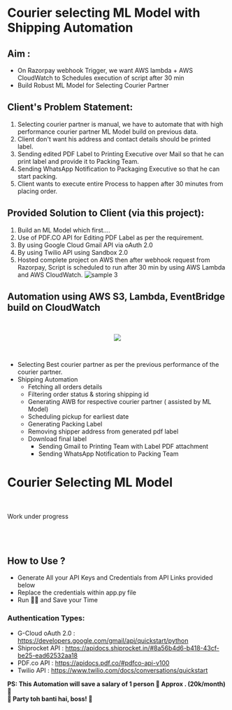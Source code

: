 # Courier selecting ML Model with Shipping Automation

## Aim :
* On Razorpay webhook Trigger, we want AWS lambda + AWS CloudWatch to Schedules execution of script after 30 min
* Build Robust ML Model for Selecting Courier Partner

## Client's Problem Statement:
1. Selecting courier partner is manual, we have to automate that with high performance courier partner ML Model build on previous data.
2. Client don't want his address and contact details should be printed label.
3. Sending edited PDF Label to Printing Executive over Mail so that he can print label and provide it to Packing Team.
4. Sending WhatsApp Notification to Packaging Executive so that he can start packing.
5. Client wants to execute entire Process to happen after 30 minutes from placing order.

## Provided Solution to Client (via this project):
1. Build an ML Model which first….
2. Use of PDF.CO API for Editing PDF Label as per the requirement.
3. By using Google Cloud Gmail API via oAuth 2.0
4. By using Twilio API using Sandbox 2.0
5. Hosted complete project on AWS then after webhook request from Razorpay, Script is scheduled to run after 30 min by using AWS Lambda and AWS CloudWatch.
![sample 3](https://user-images.githubusercontent.com/73196470/182379841-85700feb-09be-41e9-81cd-727d20d8cae5.png)

## Automation using AWS S3, Lambda, EventBridge build on CloudWatch 
<br/>
<p align="center">
  <img src="https://raw.githubusercontent.com/donnemartin/data-science-ipython-notebooks/master/images/aws.png" size=20px>
</p>
<br/>

- Selecting Best courier partner as per the previous performance of the courier partner.
- Shipping Automation
  * Fetching all orders details
  * Filtering order status & storing shipping id
  * Generating AWB for respective courier partner ( assisted by ML Model)
  * Scheduling pickup for earliest date
  * Generating Packing Label
  * Removing shipper address from generated pdf label
  * Download final label
      - Sending Gmail to Printing Team with Label PDF attachment
      - Sending WhatsApp Notification to Packing Team

# Courier Selecting ML Model
<br>
<br>
Work under progress
<br>
<br>
<br>
<br>

## How to Use ?
* Generate All your API Keys and Credentials from API Links provided below
* Replace the credentials within app.py file
* Run 🚀🚀 and Save your Time

### Authentication Types:
* G-Cloud oAuth 2.0 : https://developers.google.com/gmail/api/quickstart/python
* Shiprocket API : https://apidocs.shiprocket.in/#8a56b4d6-b418-43cf-be25-ead62532aa18
* PDF.co API : https://apidocs.pdf.co/#pdfco-api-v100
* Twilio API : https://www.twilio.com/docs/conversations/quickstart

<strong> PS: This Automation will save a salary of 1 person 🚀
Approx . (20k/month) 🥳<br>
🥂 Party toh banti hai, boss! 🥂 </strong>

